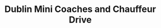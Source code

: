 ---
title: "Dublin Mini Coaches and Chauffeur Drive"
address: "Wasdale House Old Naas Road,, 14 Camac Park Old Naas Road, Dublin, Co. Dublin, Dublin 12"
tel: "+353 (0)18 6178 0049"
county: "Dublin"
category: "Coach Hire"
type: "Content"
lat: "53.33038330078125"
lng: "-6.348361968994141"
---